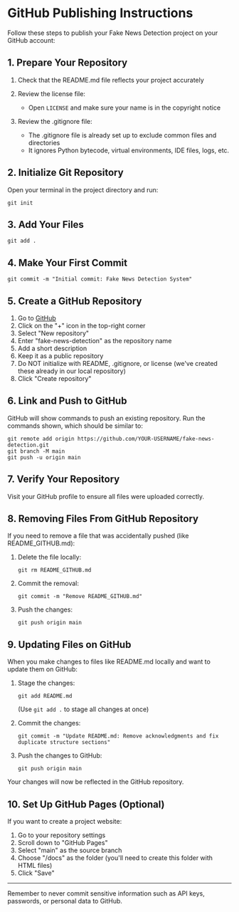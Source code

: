 # GitHub Publishing Instructions

Follow these steps to publish your Fake News Detection project on your GitHub account:

## 1. Prepare Your Repository

1. Check that the README.md file reflects your project accurately

2. Review the license file:
   - Open `LICENSE` and make sure your name is in the copyright notice

3. Review the .gitignore file:
   - The .gitignore file is already set up to exclude common files and directories
   - It ignores Python bytecode, virtual environments, IDE files, logs, etc.

## 2. Initialize Git Repository

Open your terminal in the project directory and run:

```
git init
```

## 3. Add Your Files

```
git add .
```

## 4. Make Your First Commit

```
git commit -m "Initial commit: Fake News Detection System"
```

## 5. Create a GitHub Repository

1. Go to [GitHub](https://github.com/)
2. Click on the "+" icon in the top-right corner
3. Select "New repository"
4. Enter "fake-news-detection" as the repository name
5. Add a short description
6. Keep it as a public repository
7. Do NOT initialize with README, .gitignore, or license (we've created these already in our local repository)
8. Click "Create repository"

## 6. Link and Push to GitHub

GitHub will show commands to push an existing repository. Run the commands shown, which should be similar to:

```
git remote add origin https://github.com/YOUR-USERNAME/fake-news-detection.git
git branch -M main
git push -u origin main
```

## 7. Verify Your Repository

Visit your GitHub profile to ensure all files were uploaded correctly.

## 8. Removing Files From GitHub Repository

If you need to remove a file that was accidentally pushed (like README_GITHUB.md):

1. Delete the file locally:
   ```
   git rm README_GITHUB.md
   ```

2. Commit the removal:
   ```
   git commit -m "Remove README_GITHUB.md"
   ```

3. Push the changes:
   ```
   git push origin main
   ```

## 9. Updating Files on GitHub

When you make changes to files like README.md locally and want to update them on GitHub:

1. Stage the changes:
   ```
   git add README.md
   ```
   (Use `git add .` to stage all changes at once)

2. Commit the changes:
   ```
   git commit -m "Update README.md: Remove acknowledgments and fix duplicate structure sections"
   ```

3. Push the changes to GitHub:
   ```
   git push origin main
   ```

Your changes will now be reflected in the GitHub repository.

## 10. Set Up GitHub Pages (Optional)

If you want to create a project website:

1. Go to your repository settings
2. Scroll down to "GitHub Pages"
3. Select "main" as the source branch
4. Choose "/docs" as the folder (you'll need to create this folder with HTML files)
5. Click "Save"

---

Remember to never commit sensitive information such as API keys, passwords, or personal data to GitHub.
